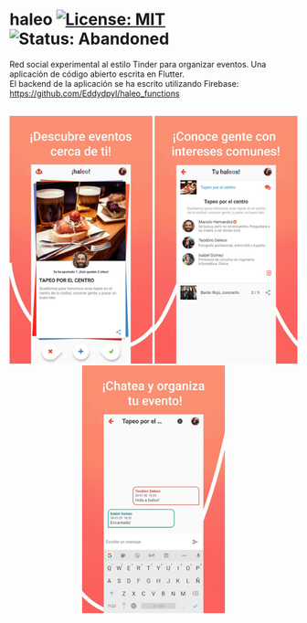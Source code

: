 # haleo [![License: MIT](https://img.shields.io/badge/License-MIT-yellow.svg)](https://opensource.org/licenses/MIT) ![Status: Abandoned](https://img.shields.io/badge/Status-Abandoned-red)

Red social experimental al estilo Tinder para organizar eventos. Una aplicación de código abierto escrita en Flutter.<br>
El backend de la aplicación se ha escrito utilizando Firebase: https://github.com/Eddydpyl/haleo_functions
<br><br>

<p align="center">
  <img src="/assets/screenshots/haleo_01.jpg" alt="screenshot-1" width="250"/>
  <img src="/assets/screenshots/haleo_02.jpg" alt="screenshot-2" width="250"/>
  <img src="/assets/screenshots/haleo_03.jpg" alt="screenshot-3" width="250"/>
</p>
